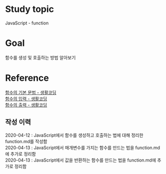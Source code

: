 # Study topic
  
JavaScript - function  
  
# Goal
  
함수를 생성 및 호출하는 방법 알아보기  
  
# Reference
  
<a href = "https://opentutorials.org/course/3332/21124" target = "_blank">함수의 기본 문법 - 생활코딩</a>  
<a href = "https://opentutorials.org/course/3332/21125" target = "_blank">함수의 입력 - 생활코딩</a>  
<a href = "https://opentutorials.org/course/3332/21126" target = "_blank">함수의 출력 - 생활코딩</a>  
  
## 작성 이력
  
2020-04-12 : JavaScript에서 함수를 생성하고 호출하는 법에 대해 정리한 function.md를 작성함  
2020-04-13 : JavaScript에서 매개변수를 가지는 함수를 만드는 법을 function.md에 추가로 정리함  
2020-04-13 : JavaScript에서 값을 반환하는 함수를 만드는 법을 function.md에 추가로 정리함  
